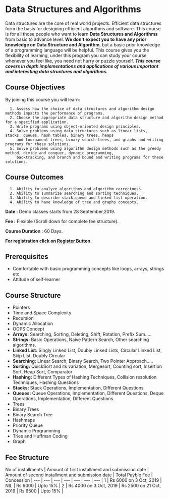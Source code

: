 # Data Structures and Algorithms

Data structures are the core of real world projects. Efficient data structures form the basis for designing efficient algorithms and software. This course is for all those people who want to learn **Data Structures and Algorithms** from basic to advance level. **We don't expect you to have any prior knowledge on Data Structure and Algorithm**, but a basic prior knowledge of a programming language will be helpful. This course gives you the flexibility of learning, under this program you can study your course whenever you feel like, you need not hurry or puzzle yourself. ***This course covers in depth implementations and applications of various important and interesting data structures and algorithms.***




## Course Objectives

By joining this course you will learn: 

```
  1. Assess how the choice of data structures and algorithm design methods impacts the performance of programs.
  2. Choose the appropriate data structure and algorithm design method for a specified application.
  3. Write programs using object-oriented design principles.
  4. Solve problems using data structures such as linear lists, stacks, queues, hash tables, binary trees, heaps
     and tournament trees, binary search trees, and graphs and writing programs for these solutions.
  5. Solve problems using algorithm design methods such as the greedy method, divide and conquer, dynamic programming,
     backtracking, and branch and bound and writing programs for these solutions.  
```
## Course Outcomes

```
  1. Ability to analyze algorithms and algorithm correctness.
  2. Ability to summarize searching and sorting techniques.
  3. Ability to describe stack,queue and linked list operation.
  4. Ability to have knowledge of tree and graphs concepts.
```
**Date :** Demo classes starts from 28 September,2019.

**Fee :** Flexible (Scroll down for complete fee structure).

**Course Duration :** 60 Days.

**For registration click on <a href="https://docs.google.com/forms/d/e/1FAIpQLScfvWJPPMnzERkS_UNmWbK4lTBGK0gyjQ9yHsrHVOFf80KasA/viewform" class="w3-bar-item w3-button">Register</a> Button.**

## Prerequisites

- Comfortable with basic programming concepts like loops, arrays, strings etc. 
- Attitude of self-learner

## Course Structure

- Pointers
- Time and Space Complexity
- Recursion
- Dynamic Allocation
- OOPS Concept
- **Arrays:** Searching, Sorting, Deleting, Shift, Rotation, Prefix Sum.....
- **Strings:** Basic Operations, Naive Pattern Search, Other searching algorithms.
- **Linked List:** Singly Linked List, Doubly Linked Lists, Circular Linked List, Skip List, Doubly Circular
- **Searching:** Linear Search, Binary Search, Two Pointer Approach.....
- **Sorting:** QuickSort and its variation, Mergesort, Counting sort, Insertion Sort, Heap Sort, Comparator
- **Hashing:** Different Types of Hashing Techniques, Collision resolution Techniques, Hashing Questions
- **Stacks:** Stack Operations, Implementation, Different Questions
- **Queues:** Queue Operations, Implementation, Different Questions, Deque Operations, Implementation, Different Questions.
- Trees
- Binary Trees
- Binary Search Tree
- Hashmaps
- Priority Queue
- Dynamic Programming
- Tries and Huffman Coding
- Graph

## Fee Structure

 No of installments | Amount of first installment and submission date | Amount of second installment and submission date | Total Payble Fee | Concession |
--- | --- | --- | --- | --- | --- | --- |
1 | Rs 6000 on 3 Oct, 2019 |           NIL           | Rs 6000 | Upto 15% |
2 | Rs 4000 on 3 Oct, 2019 | Rs 2500 on 21 Oct, 2019 | Rs 6500 | Upto 15% |

